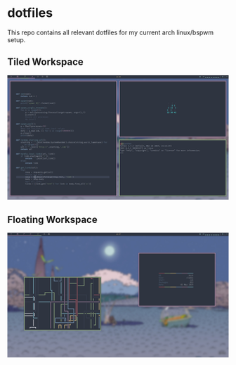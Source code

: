 # dotfiles

This repo contains all relevant dotfiles for my current arch linux/bspwm setup.

## Tiled Workspace
![Picture](https://raw.githubusercontent.com/cbrasser/dotfiles/master/sc_1.png)

## Floating Workspace
![Picture](https://raw.githubusercontent.com/cbrasser/dotfiles/master/sc_2.png)
